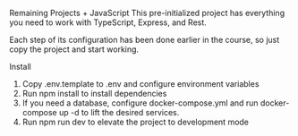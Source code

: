 Remaining Projects + JavaScript
This pre-initialized project has everything you need to work with TypeScript, Express, and Rest.

Each step of its configuration has been done earlier in the course, so just copy the project and start working.

Install
1. Copy .env.template to .env and configure environment variables
2. Run npm install to install dependencies
3. If you need a database, configure docker-compose.yml and run docker-compose up -d to lift the desired services.
4. Run npm run dev to elevate the project to development mode
